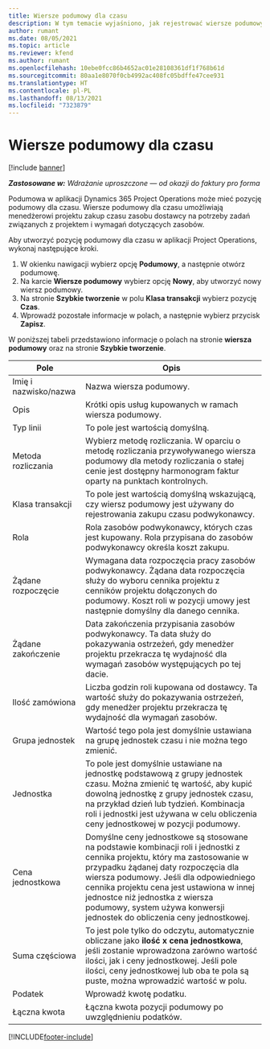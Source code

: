 ```yaml
---
title: Wiersze podumowy dla czasu
description: W tym temacie wyjaśniono, jak rejestrować wiersze podumowy dla czasu i rejestrować zakup czasu od dostawców.
author: rumant
ms.date: 08/05/2021
ms.topic: article
ms.reviewer: kfend
ms.author: rumant
ms.openlocfilehash: 10ebe0fcc86b4652ac01e28108361df1f768b61d
ms.sourcegitcommit: 80aa1e8070f0cb4992ac408fc05bdffe47cee931
ms.translationtype: HT
ms.contentlocale: pl-PL
ms.lasthandoff: 08/13/2021
ms.locfileid: "7323879"
---
```

# <a name="subcontract-lines-for-time"></a>Wiersze podumowy dla czasu

[!include [banner](../../includes/dataverse-preview.md)]

_**Zastosowane w:** Wdrażanie uproszczone — od okazji do faktury pro forma_

Podumowa w aplikacji Dynamics 365 Project Operations może mieć pozycję podumowy dla czasu. Wiersze podumowy dla czasu umożliwiają menedżerowi projektu zakup czasu zasobu dostawcy na potrzeby zadań związanych z projektem i wymagań dotyczących zasobów.

Aby utworzyć pozycję podumowy dla czasu w aplikacji Project Operations, wykonaj następujące kroki.

1. W okienku nawigacji wybierz opcję **Podumowy**, a następnie otwórz podumowę.
2. Na karcie **Wiersze podumowy** wybierz opcję **Nowy**, aby utworzyć nowy wiersz podumowy.
3. Na stronie **Szybkie tworzenie** w polu **Klasa transakcji** wybierz pozycję **Czas**.
4. Wprowadź pozostałe informacje w polach, a następnie wybierz przycisk **Zapisz**.

  W poniższej tabeli przedstawiono informacje o polach na stronie **wiersza podumowy** oraz na stronie **Szybkie tworzenie**.

| **Pole** | **Opis** |
| --- | --- |
| Imię i nazwisko/nazwa | Nazwa wiersza podumowy. |
| Opis | Krótki opis usług kupowanych w ramach wiersza podumowy. | 
| Typ linii | To pole jest wartością domyślną.  |
| Metoda rozliczania | Wybierz metodę rozliczania. W oparciu o metodę rozliczania przywoływanego wiersza podumowy dla metody rozliczania o stałej cenie jest dostępny harmonogram faktur oparty na punktach kontrolnych. |
| Klasa transakcji | To pole jest wartością domyślną wskazującą, czy wiersz podumowy jest używany do rejestrowania zakupu czasu podwykonawcy. |
| Rola | Rola zasobów podwykonawcy, których czas jest kupowany. Rola przypisana do zasobów podwykonawcy określa koszt zakupu. |
| Żądane rozpoczęcie | Wymagana data rozpoczęcia pracy zasobów podwykonawcy. Żądana data rozpoczęcia służy do wyboru cennika projektu z cenników projektu dołączonych do podumowy. Koszt roli w pozycji umowy jest następnie domyślny dla danego cennika. |
| Żądane zakończenie | Data zakończenia przypisania zasobów podwykonawcy. Ta data służy do pokazywania ostrzeżeń, gdy menedżer projektu przekracza tę wydajność dla wymagań zasobów występujących po tej dacie. |
| Ilość zamówiona | Liczba godzin roli kupowana od dostawcy. Ta wartość służy do pokazywania ostrzeżeń, gdy menedżer projektu przekracza tę wydajność dla wymagań zasobów. |
| Grupa jednostek | Wartość tego pola jest domyślnie ustawiana na grupę jednostek czasu i nie można tego zmienić.  |
| Jednostka | To pole jest domyślnie ustawiane na jednostkę podstawową z grupy jednostek czasu. Można zmienić tę wartość, aby kupić dowolną jednostkę z grupy jednostek czasu, na przykład dzień lub tydzień. Kombinacja roli i jednostki jest używana w celu obliczenia ceny jednostkowej w pozycji podumowy. |
| Cena jednostkowa | Domyślne ceny jednostkowe są stosowane na podstawie kombinacji roli i jednostki z cennika projektu, który ma zastosowanie w przypadku żądanej daty rozpoczęcia dla wiersza podumowy. Jeśli dla odpowiedniego cennika projektu cena jest ustawiona w innej jednostce niż jednostka z wiersza podumowy, system używa konwersji jednostek do obliczenia ceny jednostkowej. |
| Suma częściowa | To jest pole tylko do odczytu, automatycznie obliczane jako **ilość x cena jednostkowa**, jeśli zostanie wprowadzona zarówno wartość ilości, jak i ceny jednostkowej. Jeśli pole ilości, ceny jednostkowej lub oba te pola są puste, można wprowadzić wartość w polu. |
| Podatek |  Wprowadź kwotę podatku. |
| Łączna kwota | Łączna kwota pozycji podumowy po uwzględnieniu podatków. |


[!INCLUDE[footer-include](../../includes/footer-banner.md)]
